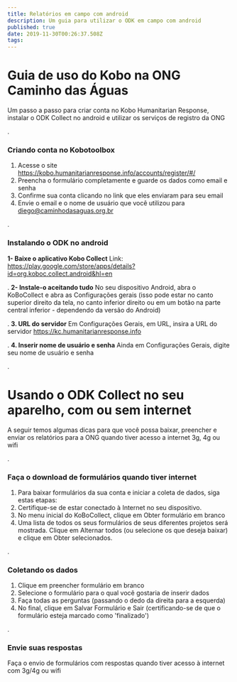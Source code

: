 ```yaml
---
title: Relatórios em campo com android
description: Um guia para utilizar o ODK em campo com android
published: true
date: 2019-11-30T00:26:37.508Z
tags: 
---
```


# Guia de uso do Kobo na ONG Caminho das Águas
Um passo a passo para criar conta no Kobo Humanitarian Response, instalar o ODK Collect no android e utilizar os serviços de registro da ONG

.
### Criando conta no Kobotoolbox

1. Acesse o site https://kobo.humanitarianresponse.info/accounts/register/#/
1. Preencha o formulário completamente e guarde os dados como email e senha
1. Confirme sua conta clicando no link que eles enviaram para seu email
1. Envie o email e o nome de usuário que você utilizou para diego@caminhodasaguas.org.br

.
### Instalando o ODK no android
**1- Baixe o aplicativo Kobo Collect**
Link: https://play.google.com/store/apps/details?id=org.koboc.collect.android&hl=en

.
**2- Instale-o aceitando tudo**
No seu dispositivo Android, abra o KoBoCollect e abra as Configurações gerais (isso pode estar no canto superior direito da tela, no canto inferior direito ou em um botão na parte central inferior - dependendo da versão do Android)

.
**3. URL do servidor**
Em Configurações Gerais, em URL, insira a URL do servidor
https://kc.humanitarianresponse.info

.
**4. Inserir nome de usuário e senha**
Ainda em Configurações Gerais, digite seu nome de usuário e senha

.
# Usando o ODK Collect no seu aparelho, com ou sem internet
A seguir temos algumas dicas para que você possa baixar, preencher e enviar os relatórios para a ONG quando tiver acesso a internet 3g, 4g ou wifi

.
### Faça o download de formulários quando tiver internet

1. Para baixar formulários da sua conta e iniciar a coleta de dados, siga estas etapas:
1. Certifique-se de estar conectado à Internet no seu dispositivo. 
1. No menu inicial do KoBoCollect, clique em Obter formulário em branco
1. Uma lista de todos os seus formulários de seus diferentes projetos será mostrada. Clique em Alternar todos (ou selecione os que deseja baixar) e clique em Obter selecionados.

.
### Coletando os dados
1. Clique em preencher formulário em branco
1. Selecione o formulário para o qual você gostaria de inserir dados
1. Faça todas as perguntas (passando o dedo da direita para a esquerda)
1. No final, clique em Salvar Formulário e Sair (certificando-se de que o formulário esteja marcado como 'finalizado')

.
### Envie suas respostas
Faça o envio de formulários com respostas quando tiver acesso à internet com 3g/4g ou wifi